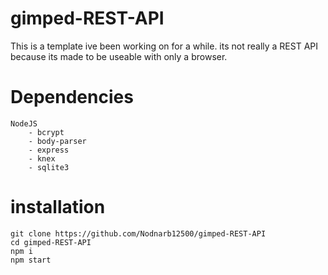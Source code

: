 # gimped-REST-API
This is a template ive been working on for a while. its not really a REST API because its made to be useable with only a browser.

# Dependencies
    NodeJS
        - bcrypt
        - body-parser
        - express
        - knex
        - sqlite3

# installation
```
git clone https://github.com/Nodnarb12500/gimped-REST-API
cd gimped-REST-API
npm i
npm start
```